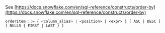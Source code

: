 See [https://docs.snowflake.com/en/sql-reference/constructs/order-by](https://docs.snowflake.com/en/sql-reference/constructs/order-by)
```
orderItem ::= { <column_alias> | <position> | <expr> } [ ASC | DESC ] [ NULLS { FIRST | LAST } ]
```
